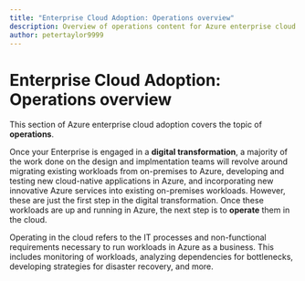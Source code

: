 ```yaml
---
title: "Enterprise Cloud Adoption: Operations overview"
description: Overview of operations content for Azure enterprise cloud adoption
author: petertaylor9999
---
```


# Enterprise Cloud Adoption: Operations overview

This section of Azure enterprise cloud adoption covers the topic of **operations**. 

Once your Enterprise is engaged in a **digital transformation**, a majority of the work done on the design and implmentation teams will revolve around migrating existing workloads from on-premises to Azure, developing and testing new cloud-native applications in Azure, and incorporating new innovative Azure services into existing on-premises workloads. However, these are just the first step in the digital transformation. Once these workloads are up and running in Azure, the next step is to **operate** them in the cloud.

Operating in the cloud refers to the IT processes and non-functional requirements necessary to run workloads in Azure as a business. This includes monitoring of workloads, analyzing dependencies for bottlenecks, developing strategies for disaster recovery, and more.